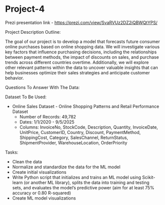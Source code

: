 # Project-4

Prezi presentation link - https://prezi.com/view/SvaRVUz2DZ2iQBWQtYPS/


Project Description Outline:

The goal of our project is to develop a model that forecasts future consumer online purchases based on online shopping data. We will investigate various key factors that influence purchasing decisions, including the relationships between payment methods, the impact of discounts on sales, and purchase trends across different countries overtime. Additionally, we will explore other relevant patterns within the data to uncover valuable insights that can help businesses optimize their sales strategies and anticipate customer behavior.



Questions To Answer With The Data:




Dataset To Be Used:

* Online Sales Dataset - Online Shopping Patterns and Retail Performance Dataset
    * Number of Records: 49,782
    * Dates: 1/1/2020 - 9/5/2025
    * Columns: InvoiceNo, StockCode, Description, Quantity, InvoiceDate, UnitPrice, CustomerID, Country, Discount, PaymentMethod, ShippingCost, Category, SalesChannel, ReturnStatus, ShipmentProvider, WarehouseLocation, OrderPriority



Tasks:
* Clean the data
* Normalize and standardize the data for the ML model
* Create initial visualizations
* Write Python script that initializes and trains an ML model using Scikit-learn (or another ML library), splits the data into training and testing sets, and evaluates the model’s predictive power (aim for at least 75% accuracy or 0.80 R-squared)
* Create ML model visualizations

